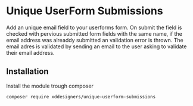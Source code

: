 # Unique UserForm Submissions

Add an unique email field to your userforms form.
On submit the field is checked with pervious submitted form fields with the same name, if the email address was alreaddy submitted an validation error is thrown.
The email adres is validated by sending an email to the user asking to validate their email address.

## Installation

Install the module trough composer

```sh
composer require xddesigners/unique-userform-submissions
```
